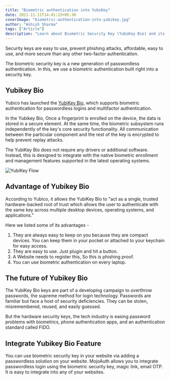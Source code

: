```yaml
---
title: "Biometric authentication into YubiKey"
date: 2021-11-11T14:41:23+05:30
coverImage: "biometric-authentication-into-yubikey.jpg"
author: "Ashish Sharma"
tags: ["Article"]
description: "Learn about Biometric Security Key (YubiKey Bio) and its advantage along with its future in passwordless authentication."
---
```



Security keys are easy to use, prevent phishing attacks, affordable, easy to use, and more secure than any other two-factor authentication.

The biometric security key is a new generation of passwordless authentication. In this, we use a biometric authentication built right into a security key.


## Yubikey Bio 

Yubico has launched the [YubiKey Bio](https://www.yubico.com/blog/getting-a-biometric-security-key-right/), which supports biometric authentication for passwordless logins and multifactor authentication. 

In the Yubikey Bio, Once a fingerprint is enrolled on the device, the data is stored in a secure element. At the same time, the biometric subsystem runs independently of the key's core security functionality. All communication between the particular component and the rest of the key is encrypted to help prevent replay attacks.

The YubiKey Bio does not require any drivers or additional software. Instead, this is designed to integrate with the native biometric enrollment and management features supported in the latest operating systems. 



![YubiKey Flow](../assets/images/biometric-authentication-into-yubikey/yubikey.jpg)

## Advantage of Yubikey Bio

According to Yubico, it allows the YubiKey Bio to "act as a single, trusted hardware-backed root of trust which allows the user to authenticate with the same key across multiple desktop devices, operating systems, and applications."

Here we listed some of its advantages -



1. They are always easy to keep on you because they are compact devices. You can keep them in your pocket or attached to your keychain for easy access. 
2. They are easy to use. Just plugin and hit a button.  
3. A Website needs to register this, So this is phishing proof.
4. You can use biometric authentication on every laptop. 


## The future of Yubikey Bio

The YubiKey Bio keys are part of a developing campaign to overthrow passwords, the supreme method for login technology. Passwords are familiar but face a host of security deficiencies. They can be stolen, misremembered, reused, and easily guessed. 

But the hardware security keys, the tech industry is easing password problems with biometrics, phone authentication apps, and an authentication standard called FIDO.


## Integrate Yubikey Bio Feature

You can use biometric security key in your website via adding a passwordless solution on your website. MojoAuth allows you to integrate passwordless login using the biometric security key, magic link, email OTP. It is easy to integrate into any of your websites.
